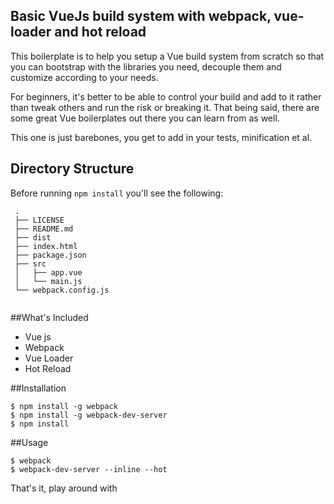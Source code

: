 ## Basic VueJs build system with webpack, vue-loader and hot reload
 
This boilerplate is to help you setup a Vue build system from scratch so that you can bootstrap with the libraries you need, decouple them and customize according to your needs.
 
 For beginners, it's better to be able to control your build and add to it rather than tweak others and run the risk or breaking it. That being said, there are some great Vue boilerplates out there you can learn from as well.
 
 This one is just barebones, you get to add in your tests, minification et al.
 
## Directory Structure 

Before running `npm install` you'll see the following:
```
 .
 ├── LICENSE
 ├── README.md
 ├── dist
 ├── index.html
 ├── package.json
 ├── src
 │   ├── app.vue
 │   └── main.js
 └── webpack.config.js
 
```
 
##What's Included
 
 * Vue js
 * Webpack
 * Vue Loader
 * Hot Reload
 
##Installation
 
```
$ npm install -g webpack 
$ npm install -g webpack-dev-server
$ npm install
```
 ##Usage
 
```
$ webpack 
$ webpack-dev-server --inline --hot 
```

That's it, play around with 
 